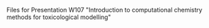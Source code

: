 Files for Presentation W107 "Introduction to computational chemistry methods for toxicological modelling"
